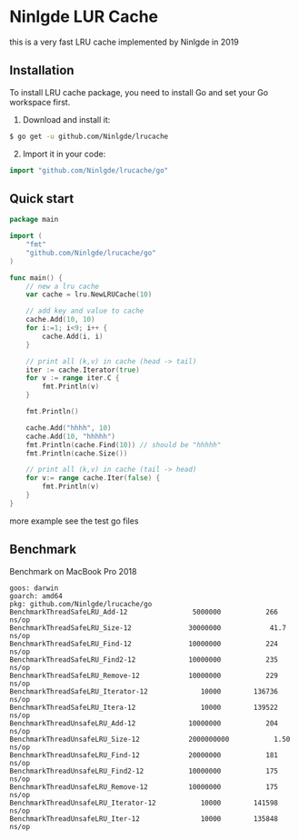 # Ninlgde LUR Cache
this is a very fast LRU cache implemented by Ninlgde in 2019

## Installation
To install LRU cache package, you need to install Go and set your Go workspace first.

1. Download and install it:

```sh
$ go get -u github.com/Ninlgde/lrucache
```

2. Import it in your code:

```go
import "github.com/Ninlgde/lrucache/go"
```

## Quick start

```go
package main

import (
	"fmt"
	"github.com/Ninlgde/lrucache/go"
)

func main() {
	// new a lru cache
	var cache = lru.NewLRUCache(10)

	// add key and value to cache
	cache.Add(10, 10)
	for i:=1; i<9; i++ {
		cache.Add(i, i)
	}

	// print all (k,v) in cache (head -> tail)
	iter := cache.Iterator(true)
	for v := range iter.C {
		fmt.Println(v)
	}

	fmt.Println()

	cache.Add("hhhh", 10)
	cache.Add(10, "hhhhh")
	fmt.Println(cache.Find(10)) // should be "hhhhh"
	fmt.Println(cache.Size())

	// print all (k,v) in cache (tail -> head)
	for v:= range cache.Iter(false) {
		fmt.Println(v)
	}
}
```

more example see the test go files

## Benchmark
Benchmark on MacBook Pro 2018

```
goos: darwin
goarch: amd64
pkg: github.com/Ninlgde/lrucache/go
BenchmarkThreadSafeLRU_Add-12           	 5000000	       266 ns/op
BenchmarkThreadSafeLRU_Size-12          	30000000	        41.7 ns/op
BenchmarkThreadSafeLRU_Find-12          	10000000	       224 ns/op
BenchmarkThreadSafeLRU_Find2-12         	10000000	       235 ns/op
BenchmarkThreadSafeLRU_Remove-12        	10000000	       229 ns/op
BenchmarkThreadSafeLRU_Iterator-12      	   10000	    136736 ns/op
BenchmarkThreadSafeLRU_Itera-12         	   10000	    139522 ns/op
BenchmarkThreadUnsafeLRU_Add-12         	10000000	       204 ns/op
BenchmarkThreadUnsafeLRU_Size-12        	2000000000	         1.50 ns/op
BenchmarkThreadUnsafeLRU_Find-12        	20000000	       181 ns/op
BenchmarkThreadUnsafeLRU_Find2-12       	10000000	       175 ns/op
BenchmarkThreadUnsafeLRU_Remove-12      	10000000	       175 ns/op
BenchmarkThreadUnsafeLRU_Iterator-12    	   10000	    141598 ns/op
BenchmarkThreadUnsafeLRU_Iter-12        	   10000	    135848 ns/op
```